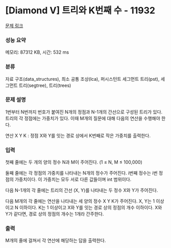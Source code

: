 # [Diamond V] 트리와 K번째 수 - 11932 

[문제 링크](https://www.acmicpc.net/problem/11932) 

### 성능 요약

메모리: 87312 KB, 시간: 532 ms

### 분류

자료 구조(data_structures), 최소 공통 조상(lca), 퍼시스턴트 세그먼트 트리(pst), 세그먼트 트리(segtree), 트리(trees)

### 문제 설명

<p>1번부터 N번까지 번호가 붙여진 N개의 정점과 N-1개의 간선으로 구성된 트리가 있다. 트리의 각 정점에는 가중치가 있다. 이때 M개의 질문에 대해 다음의 연산을 수행해야 한다.</p>

<p>연산 X Y K : 정점 X와 Y를 잇는 경로 상에서 K번째로 작은 가중치를 출력한다.</p>

### 입력 

 <p>첫째 줄에는 두 개의 양의 정수 N과 M이 주어진다. (1 ≤ N, M ≤ 100,000)</p>

<p>둘째 줄에는 각 정점의 가중치를 나타내는 N개의 정수가 주어진다. i번째 정수는 i번 정점의 가중치이다. 이 가중치는 모두 서로 다른 값들이며 int 범위이다.</p>

<p>다음 N-1개의 각 줄에는 트리의 간선 (X, Y)를 나타내는 두 정수 X와 Y가 주어진다.</p>

<p>다음 M개의 각 줄에는 연산을 나타내는 세 양의 정수 X Y K가 주어진다. X, Y는 1 이상이고 N 이하이다. K는 1 이상이고 X와 Y를 잇는 경로 상의 정점의 개수 이하이다. X와 Y가 같다면, 경로 상의 정점의 개수는 1개라 간주한다.</p>

### 출력 

 <p>M개의 줄에 걸쳐서 각 연산에 해당하는 답을 출력한다.</p>

